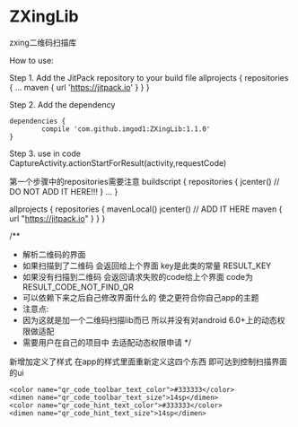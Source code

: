 # ZXingLib
zxing二维码扫描库


How to use:

Step 1. Add the JitPack repository to your build file
		allprojects {
		repositories {
			...
			maven { url 'https://jitpack.io' }
		}
	}
  
Step 2. Add the dependency

	dependencies {
	        compile 'com.github.imgod1:ZXingLib:1.1.0'
	}
  
Step 3. use in code
  CaptureActivity.actionStartForResult(activity,requestCode)
  
  
  
  
  第一个步骤中的repositories需要注意
  buildscript {
    repositories {
        jcenter()
        // DO NOT ADD IT HERE!!!
    }
    ...
  }

  allprojects {
    repositories {
        mavenLocal()
        jcenter()
        // ADD IT HERE
        maven { url "https://jitpack.io" }
    }
  }
  
  
  
  
  /**
 * 解析二维码的界面
 * 如果扫描到了二维码 会返回给上个界面 key是此类的常量 RESULT_KEY
 * 如果没有扫描到二维码 会返回请求失败的code给上个界面 code为 RESULT_CODE_NOT_FIND_QR
 * 可以依赖下来之后自己修改界面什么的 使之更符合你自己app的主题
 * 注意点:
 * 因为这就是加一个二维码扫描lib而已 所以并没有对android 6.0+上的动态权限做适配
 * 需要用户在自己的项目中 去适配动态权限申请
 */

新增加定义了样式 在app的样式里面重新定义这四个东西 即可达到控制扫描界面的ui
<!--在宿主app的样式里面重新定义这四个变量即可控制扫描二维码的样式-->
    <color name="qr_code_toolbar_text_color">#333333</color>
    <dimen name="qr_code_toolbar_text_size">14sp</dimen>
    <color name="qr_code_hint_text_color">#333333</color>
    <dimen name="qr_code_hint_text_size">14sp</dimen>
